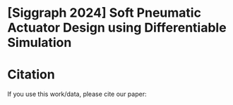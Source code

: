 # [Siggraph 2024] Soft Pneumatic Actuator Design using Differentiable Simulation

# Citation
If you use this work/data, please cite our paper:

